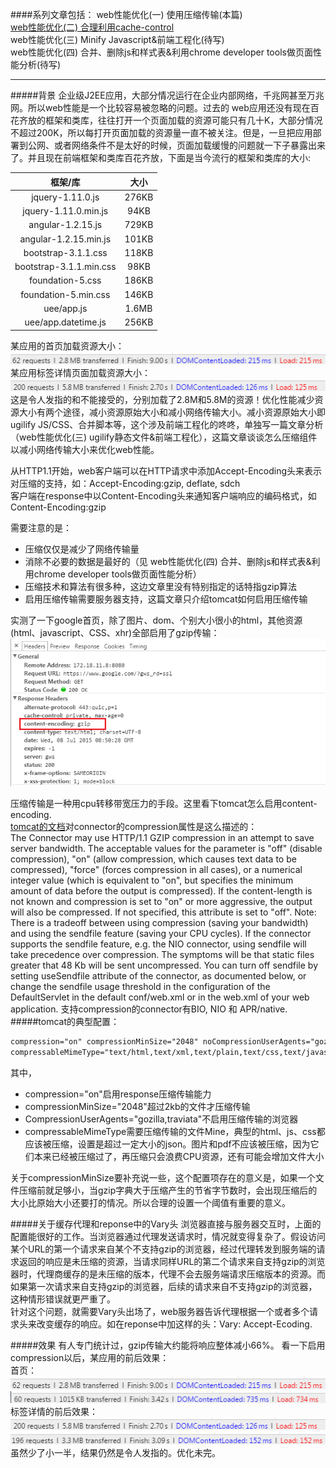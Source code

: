####系列文章包括：
web性能优化(一) 使用压缩传输(本篇)  
[web性能优化(二) 合理利用cache-control](https://github.com/zhangyaowu/blog/blob/master/web/web%E6%80%A7%E8%83%BD%E4%BC%98%E5%8C%96(%E4%BA%8C)%20%E5%90%88%E7%90%86%E5%88%A9%E7%94%A8%E6%B5%8F%E8%A7%88%E5%99%A8%E7%BC%93%E5%AD%98.md  
"web性能优化(二)合理利用cache-control")  
web性能优化(三) Minify Javascript&前端工程化(待写)   
web性能优化(四) 合并、删除js和样式表&利用chrome developer tools做页面性能分析(待写)   
***
#####背景
企业级J2EE应用，大部分情况运行在企业内部网络，千兆网甚至万兆网。所以web性能是一个比较容易被忽略的问题。过去的 web应用还没有现在百花齐放的框架和类库，往往打开一个页面加载的资源可能只有几十K，大部分情况不超过200K，所以每打开页面加载的资源量一直不被关注。但是，一旦把应用部署到公网、或者网络条件不是太好的时候，页面加载缓慢的问题就一下子暴露出来了。并且现在前端框架和类库百花齐放，下面是当今流行的框架和类库的大小:  

框架/库 | 大小 
:--: | :--:
jquery-1.11.0.js | 276KB
jquery-1.11.0.min.js | 94KB
angular-1.2.15.js | 729KB
angular-1.2.15.min.js | 101KB
bootstrap-3.1.1.css | 118KB
bootstrap-3.1.1.min.css | 98KB
foundation-5.css | 186KB
foundation-5.min.css | 146KB
uee/app.js | 1.6MB
uee/app.datetime.js | 256KB

某应用的首页加载资源大小：  
![](https://github.com/kaelhuawei/blog/blob/master/web/images/web%E6%80%A7%E8%83%BD%E4%BC%98%E5%8C%96(%E4%B8%80)%20%E4%BD%BF%E7%94%A8%E5%8E%8B%E7%BC%A9%E4%BC%A0%E8%BE%93/tagstore%20all%20resources%20.jpg)  
某应用标签详情页面加载资源大小：  
![](https://github.com/kaelhuawei/blog/blob/master/web/images/web%E6%80%A7%E8%83%BD%E4%BC%98%E5%8C%96(%E4%B8%80)%20%E4%BD%BF%E7%94%A8%E5%8E%8B%E7%BC%A9%E4%BC%A0%E8%BE%93/tagdetail%20all%20resource.jpg)  
这是令人发指的和不能接受的，分别加载了2.8M和5.8M的资源！优化性能减少资源大小有两个途径，减小资源原始大小和减小网络传输大小。减小资源原始大小即ugilify JS/CSS、合并脚本等，这个涉及前端工程化的咚咚，单独写一篇文章分析（web性能优化(三) ugilify静态文件&前端工程化），这篇文章谈谈怎么压缩组件以减小网络传输大小来优化web性能。  

从HTTP1.1开始，web客户端可以在HTTP请求中添加Accept-Encoding头来表示对压缩的支持，如：Accept-Encoding:gzip, deflate, sdch  
客户端在response中以Content-Encoding头来通知客户端响应的编码格式，如Content-Encoding:gzip  

需要注意的是：  
* 压缩仅仅是减少了网络传输量
* 消除不必要的数据是最好的（见 web性能优化(四) 合并、删除js和样式表&利用chrome developer tools做页面性能分析）
* 压缩技术和算法有很多种，这边文章里没有特别指定的话特指gzip算法
* 启用压缩传输需要服务器支持，这篇文章只介绍tomcat如何启用压缩传输  

实测了一下google首页，除了图片、dom、个别大小很小的html，其他资源(html、javascript、CSS、xhr)全部启用了gzip传输：  
![](https://github.com/kaelhuawei/blog/blob/master/web/images/web%E6%80%A7%E8%83%BD%E4%BC%98%E5%8C%96(%E4%B8%80)%20%E4%BD%BF%E7%94%A8%E5%8E%8B%E7%BC%A9%E4%BC%A0%E8%BE%93/google%20s%20request%20and%20response.jpg)  

压缩传输是一种用cpu转移带宽压力的手段。这里看下tomcat怎么启用content-encoding.  
[tomcat的文档](https://tomcat.apache.org/tomcat-7.0-doc/config/http.html#Connector_Comparison "")对connector的compression属性是这么描述的：  
The Connector may use HTTP/1.1 GZIP compression in an attempt to save server bandwidth. The acceptable values for the parameter is "off" (disable compression), "on" (allow compression, which causes text data to be compressed), "force" (forces compression in all cases), or a numerical integer value (which is equivalent to "on", but specifies the minimum amount of data before the output is compressed). If the content-length is not known and compression is set to "on" or more aggressive, the output will also be compressed. If not specified, this attribute is set to "off".
Note: There is a tradeoff between using compression (saving your bandwidth) and using the sendfile feature (saving your CPU cycles). If the connector supports the sendfile feature, e.g. the NIO connector, using sendfile will take precedence over compression. The symptoms will be that static files greater that 48 Kb will be sent uncompressed. You can turn off sendfile by setting useSendfile attribute of the connector, as documented below, or change the sendfile usage threshold in the configuration of the DefaultServlet in the default conf/web.xml or in the web.xml of your web application.
支持compression的connector有BIO, NIO 和 APR/native.  
#####tomcat的典型配置：  
```xml
compression="on" compressionMinSize="2048" noCompressionUserAgents="gozilla,traviata"
compressableMimeType="text/html,text/xml,text/plain,text/css,text/javascript,text/json,application/x-javascript,application/javascript,application/json"
```
其中，  
* compression="on"启用response压缩传输能力
* compressionMinSize="2048"超过2kb的文件才压缩传输
* CompressionUserAgents="gozilla,traviata"不启用压缩传输的浏览器
* compressableMimeType需要压缩传输的文件Mine，典型的html、js、css都应该被压缩，设置是超过一定大小的json。图片和pdf不应该被压缩，因为它们本来已经被压缩过了，再压缩只会浪费CPU资源，还有可能会增加文件大小

关于compressionMinSize要补充说一些，这个配置项存在的意义是，如果一个文件压缩前就足够小，当gzip字典大于压缩产生的节省字节数时，会出现压缩后的大小比原始大小还要打的情况。所以合理的设置一个阈值有重要的意义。 

#####关于缓存代理和reponse中的Vary头
浏览器直接与服务器交互时，上面的配置能很好的工作。当浏览器通过代理发送请求时，情况就变得复杂了。假设访问某个URL的第一个请求来自某个不支持gzip的浏览器，经过代理转发到服务端的请求返回的响应是未压缩的资源，当请求同样URL的第二个请求来自支持gzip的浏览器时，代理商缓存的是未压缩的版本，代理不会去服务端请求压缩版本的资源。而如果第一次请求来自支持gzip的浏览器，后续的请求来自不支持gzip的浏览器，这种情形错误就更严重了。  
针对这个问题，就需要Vary头出场了，web服务器告诉代理根据一个或者多个请求头来改变缓存的响应。如在reponse中加这样的头：Vary: Accept-Ecoding.

#####效果
有人专门统计过，gzip传输大约能将响应整体减小66%。
看一下启用compression以后，某应用的前后效果：  
首页：  
![](https://github.com/kaelhuawei/blog/blob/master/web/images/web%E6%80%A7%E8%83%BD%E4%BC%98%E5%8C%96(%E4%B8%80)%20%E4%BD%BF%E7%94%A8%E5%8E%8B%E7%BC%A9%E4%BC%A0%E8%BE%93/tagstore%20all%20resources%20.jpg)  
![](https://github.com/kaelhuawei/blog/blob/master/web/images/web%E6%80%A7%E8%83%BD%E4%BC%98%E5%8C%96(%E4%B8%80)%20%E4%BD%BF%E7%94%A8%E5%8E%8B%E7%BC%A9%E4%BC%A0%E8%BE%93/tagstore%20after%20compression.jpg)  
标签详情的前后效果：  
![](https://github.com/kaelhuawei/blog/blob/master/web/images/web%E6%80%A7%E8%83%BD%E4%BC%98%E5%8C%96(%E4%B8%80)%20%E4%BD%BF%E7%94%A8%E5%8E%8B%E7%BC%A9%E4%BC%A0%E8%BE%93/tagdetail%20all%20resource.jpg)![](https://github.com/kaelhuawei/blog/blob/master/web/images/web%E6%80%A7%E8%83%BD%E4%BC%98%E5%8C%96(%E4%B8%80)%20%E4%BD%BF%E7%94%A8%E5%8E%8B%E7%BC%A9%E4%BC%A0%E8%BE%93/tagdetail%20after%20compression.jpg)  
虽然少了小一半，结果仍然是令人发指的。优化未完。
